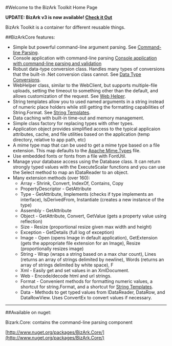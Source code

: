#Welcome to the BizArk Toolkit Home Page

**UPDATE: BizArk v3 is now available! [Check it Out](https://github.com/BizArk/BizArk3)**

BizArk Toolkit is a container for different reusable things.  

##BizArkCore features:

* Simple but powerful command-line argument parsing. See [Command-line Parsing](https://raw.githubusercontent.com/BizArk/BizArk2/master/docs/Command-line%20Parsing.md).
* Console application with command-line parsing [Console application with command-line parsing and validation](https://raw.githubusercontent.com/BizArk/BizArk2/master/docs/Console%20application%20with%20command-line%20parsing%20and%20validation.md)
* Robust data-type conversion class. Handles many types of conversions that the built-in .Net conversion class cannot. See [Data Type Conversions](https://raw.githubusercontent.com/BizArk/BizArk2/master/docs/Data%20Type%20Conversions.md).
* WebHelper class, similar to the WebClient, but supports multiple-file uploads, setting the timeout to something other than the default, and allows customization of the request. See [Web Helper](https://raw.githubusercontent.com/BizArk/BizArk2/master/docs/Web%20Helper.md).
* String templates allow you to used named arguments in a string instead of numeric place holders while still getting the formatting capabilities of String.Format. See [String Templates](https://raw.githubusercontent.com/BizArk/BizArk2/master/docs/String%20Templates.md).
* Data caching with built-in time-out and memory management.
* Simple class factory for replacing types with other types.
* Application object provides simplified access to the typical applicaion attributes, cache, and file utilities based on the application (temp directory, relative to app path, etc)
* A mime type map that can be used to get a mime type based on a file extension. This map defaults to the [Apache Mime.Types](http://svn.apache.org/viewvc/httpd/httpd/trunk/docs/conf/mime.types?view=markup) file.
* Use embedded fonts or fonts from a file with FontUtil.
* Manage your database access using the Database class. It can return strongly typed values with the ExecuteScalar<T> functions and you can use the Select<T> method to map an IDataReader to an object.
* Many extension methods (over 160):
    * Array - Shrink, Convert, IndexOf, Contains, Copy
    * PropertyDescriptor - GetAttribute
    * Type - GetAttribute, Implements (checks if type implements an interface), IsDerivedFrom, Instantiate (creates a new instance of the type)
    * Assembly - GetAttribute
    * Object - GetAttribute, Convert, GetValue (gets a property value using reflection)
    * Size - Resize (proportional resize given max width and height)
    * Exception - GetDetails (full log of exception)
    * Image - Open (opens Image in default application), GetExtension (gets the appropriate file extension for an Image), Resize (proportionally resizes image)
    * String - Wrap (wraps a string based on a max char count), Lines (returns an array of strings delimited by newline), Words (returns an array of strings delimited by white space), F
    * Xml - Easily get and set values in an XmlDocument.
    * Web - Encode/decode html and url strings.
    * Format - Convenient methods for formatting numeric values, a shortcut for string.Format, and a shortcut for [String Templates](/wikipage?title=String%20Templates&referringTitle=Home).
    * Data - Methods to get typed values from IDataReader, DataRow, and DataRowView. Uses ConvertEx to convert values if necessary.

* * *

##Available on nuget:

Bizark.Core: contains the command-line parsing component

[http://www.nuget.org/packages/BizArk.Core/](http://www.nuget.org/packages/BizArk.Core/)
